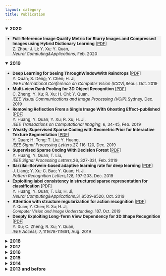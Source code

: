 ```yaml
---
layout: category
title: Publication
---
```

<details open="">
<summary><span style="font-size: 105%;"><strong>2020</strong></span></summary>
<ul style="background-color: #f2f2f2;">
<li><span style="font-size: 95%;"><strong>Full-Reference Image Quality Metric for Blurry Images and Compressed Images using Hybrid Dictionary Learning</strong> [<a href="https://github.com/Dofboom/Dofboom.github.io/raw/master/papers/2019/Full-Reference%20Image%20Quality%20Metric%20for%20Blurry%20Images%20and%20Compressed%20Images%20using%20Hybrid%20Dictionary%20Learning.pdf" download="github">PDF</a>] </span><br />
<span style="font-size: 95%;"> Z. Zhou; J. Li; Y. Xu; Y. Quan,<br />
<em> Neural Computing&Applications,</em> Feb. 2020</span></li>
</ul>
</details>


<details open="">
<summary><span style="font-size: 105%;"><strong>2019</strong></span></summary>
<ul style="background-color: #f2f2f2;">
<li><span style="font-size: 95%;"><strong>Deep Learning for Seeing ThroughWindowWith Raindrops</strong> [<a href="https://github.com/Dofboom/Dofboom.github.io/blob/master/papers/2019/Deep%20Learning%20for%20Seeing%20ThroughWindowWith%20Raindrops.pdf" download="github1">PDF</a>]</span><br />
<span style="font-size: 95%;"> Y. Quan; S. Deng; Y. Chen; H. Ji,<br />
 <em> IEEE International Conference on Computer Vision (ICCV),</em>Seoul, Oct. 2019</span></li>
<li><span style="font-size: 95%;"><strong>Multi-view Rank Pooling for 3D Object Recognition</strong> [<a href="https://github.com/Dofboom/Dofboom.github.io/blob/master/papers/2019/Multi-view%20Rank%20Pooling%20for%203D%20Object%20Recognition.pdf" download="github2">PDF</a>]</span><br />
<span style="font-size: 95%;"> C. Zheng; Y. Xu; R. Xu; H. Chi; Y. Quan,<br />
 <em> IEEE Visual Communications and Image Processing (VCIP),</em>Sydney, Dec. 2019</span></li>
<li><span style="font-size: 95%;"><strong>Removing Reflection From a Single Image With Ghosting Effect-published</strong> [<a href="https://github.com/Dofboom/Dofboom.github.io/blob/master/papers/2019/Removing%20Reflection%20From%20a%20Single%20Image%20With%20Ghosting%20Effect-published.pdf" download="github3">PDF</a>]</span><br />
<span style="font-size: 95%;"> Y. Huang; Y. Quan; Y. Xu; R. Xu; H. Ji,<br />
 <em> IEEE Transactions on Computational Imaging,</em> 6, 34-45, Feb. 2019</span></li>
 <li><span style="font-size: 95%;"><strong>Weakly-Supervised Sparse Coding with Geometric Prior for Interactive Texture Segmentation</strong> [<a href="https://github.com/Dofboom/Dofboom.github.io/blob/master/papers/2019/Weakly-Supervised%20Sparse%20Coding%20with%20Geometric%20Prior%20for%20Interactive%20Texture%20Segmentation.pdf" download="github4">PDF</a>]</span><br />
<span style="font-size: 95%;"> Y. Quan; H. Teng; T. Liu; Y. Huang,<br />
 <em> IEEE Signal Processing Letters,</em>27, 116-120, Dec. 2019</span></li>
 <li><span style="font-size: 95%;"><strong>Supervised Sparse Coding With Decision Forest</strong> [<a href="https://github.com/Dofboom/Dofboom.github.io/blob/master/papers/2019/Supervised%20Sparse%20Coding%20With%20Decision%20Forest.pdf" download="github5">PDF</a>]</span><br />
<span style="font-size: 95%;"> Y. Huang; Y. Quan; T. Liu,<br />
 <em> IEEE Signal Processing Letters,</em>26, 327-331, Feb. 2019</span></li>
 <li><span style="font-size: 95%;"><strong>Barzilai–Borwein-based adaptive learning rate for deep learning</strong> [<a href="https://github.com/Dofboom/Dofboom.github.io/blob/master/papers/2019/Barzilai%E2%80%93Borwein-based%20adaptive%20learning%20rate%20for%20deep%20learning.pdf" download="github6">PDF</a>]</span><br />
<span style="font-size: 95%;"> J. Liang; Y. Xu; C. Bao; Y. Quan; H. Ji,<br />
 <em> Pattern Recognition Letters,</em>128, 197-203, Dec. 2019</span></li>
<li><span style="font-size: 95%;"><strong>Exploiting label consistency in structured sparse representation for classification</strong> [<a href="https://github.com/Dofboom/Dofboom.github.io/blob/master/papers/2019/Exploiting%20label%20consistency%20in%20structured%20sparse%20representation%20for%20classification.pdf" download="github7">PDF</a>] </span><br />
<span style="font-size: 95%;"> Y. Huang; Y. Quan; T. Liu; H. Ji,<br />
<em> Neural Computing&Applications,</em>31,6509-6520, Oct. 2019</span></li>
<li><span style="font-size: 95%;"><strong>Attention with structure regularization for action recognition</strong> [<a href="https://github.com/Dofboom/Dofboom.github.io/blob/master/papers/2019/Attention%20with%20structure%20regularization%20for%20action%20recognition.pdf" download="github8">PDF</a>]<br />
<span style="font-size: 95%;"> Y. Quan; Y. Chen; R. Xu; H. Ji,<br />
<em> Computer Vision and Image Understanding,</em> 187, Oct. 2019</span></span></li>
<li><span style="font-size: 95%;"><strong>Deeply Exploiting Long-Term View Dependency for 3D Shape Recognition</strong> [<a href="https://github.com/Dofboom/Dofboom.github.io/blob/master/papers/2019/Deeply%20Exploiting%20Long-Term%20View%20Dependency%20for%203D%20Shape%20Recognition.pdf" download="github9">PDF</a>] </span><br />
<span style="font-size: 95%;"> Y. Xu; C. Zheng; R. Xu; Y. Quan,<br />
<em> IEEE Access,</em>  7,  111678-111691, Aug. 2019</span></li>
</ul>
</details>


<details>
<summary><span style="font-size: 105%;"><strong>2018</strong></span></summary>
<ul style="background-color: #f2f2f2;">
<li><span style="font-size: 95%;"><strong>Exploiting Global Low-rank Structure and Local Sparsity Nature for Tensor Completion</strong> [<a href="https://github.com/Dofboom/Dofboom.github.io/blob/master/papers/2018/Exploiting%20Global%20Low-rank%20Structure%20and%20Local%20Sparsity%20Nature%20for%20Tensor%20Completion.pdf" download="github"10>PDF</a>]<br />
<span style="font-size: 95%;"> Y. Du; G. Han; Y. Quan; Z. Yu; H. Wong; C. Chen; J. Zhang,<br />
<em> IEEE Transactions on Cybernetics,</em> 49, 3898-3910, Nov. 2018</span></span></li>
<li><span style="font-size: 95%;"><strong>Sparse coding and dictionary learning with class-speciﬁc group sparsity</strong> [<a href="https://github.com/Dofboom/Dofboom.github.io/blob/master/papers/2018/Sparse%20coding%20and%20dictionary%20learning%20with%20class-speci%EF%AC%81c%20group%20sparsity.pdf" download="github11">PDF</a>] </span><br />
<span style="font-size: 95%;"> Y. Sun; Y. Quan; J. Fu,<br />
<em> Neural Computing&Applications,</em>  30,  1265-1275, Aug. 2018</span></li>
</ul>
</details>


<details>
<summary><span style="font-size: 105%;"><strong>2017</strong></span></summary>
<ul style="background-color: #f2f2f2;">
<li><span style="font-size: 95%;"><strong>Estimating Defocus Blur via Rank of Local Patches</strong> [<a href="https://github.com/Dofboom/Dofboom.github.io/blob/master/papers/2017/Estimating%20Defocus%20Blur%20via%20Rank%20of%20Local%20Patches.pdf" download="github12">PDF</a>]<br />
<span style="font-size: 95%;"> G. Xu; Y. Quan; H. Ji,<br />
<em> IEEE International Conference on Computer Vision (ICCV),</em> Venice, Oct. 2017</span></span></li>
<li><span style="font-size: 95%;"><strong>Image-based action recognition using hint-enhanced deep neural network</strong> [<a href="https://github.com/Dofboom/Dofboom.github.io/blob/master/papers/2017/Image-based%20action%20recognition%20using%20hint-enhanced%20deep%20neural%20network.pdf" download="github13">PDF</a>] </span><br />
<span style="font-size: 95%;"> T. Qi; Y. Xu; Y. Quan; Y. Wang; H. Ling,<br />
<em> Neurocomputing,</em>  267,  475-488, Dec. 2017</span></li>
<li><span style="font-size: 95%;"><strong>Spatiotemporal lacunarity spectrum for dynamic texture classification</strong> [<a href="https://github.com/Dofboom/Dofboom.github.io/blob/master/papers/2017/Spatiotemporal%20lacunarity%20spectrum%20for%20dynamic%20texture%20classification.pdf" download="github14">PDF</a>] </span><br />
<span style="font-size: 95%;"> Y. Quan; Y. Sun; Y. Xu,<br />
<em> Computer Vision and Image Understanding,</em>  165,  85-96, Dec. 2017</span></li>
</ul>
</details>


<details>
<summary><span style="font-size: 105%;"><strong>2016</strong></span></summary>
<ul style="background-color: #f2f2f2;">
<li><span style="font-size: 95%;"><strong>Equiangular Kernel Dictionary Learning with Applications to Dynamic Texture Analysis</strong> [<a href="https://github.com/Dofboom/Dofboom.github.io/blob/master/papers/2016/Equiangular%20Kernel%20Dictionary%20Learning%20with%20Applications%20to%20Dynamic%20Texture%20Analysis.pdf" download="github15">PDF</a>]<br />
<span style="font-size: 95%;">Y. Quan; C. Bao; H. Ji,<br />
<em> IEEE Conference on Computer Vision and Pattern Recognition (CVPR),</em> 2016</span></span></li>
<li><span style="font-size: 95%;"><strong>Sparse Coding for Classification via Discrimination Ensemble</strong> [<a href="https://github.com/Dofboom/Dofboom.github.io/blob/master/papers/2016/Sparse%20Coding%20for%20Classification%20via%20Discrimination%20Ensemble.pdf" download="github16">PDF</a>]<br />
<span style="font-size: 95%;">Y. Quan; Y. Xu; Y. Sun; Y. Huang; H. Ji,<br />
<em> IEEE Conference on Computer Vision and Pattern Recognition (CVPR),</em> 2016</span></span></li>
<li><span style="font-size: 95%;"><strong>Dictionary learning for sparse coding_Algorithms and convergence analysis</strong> [<a href="https://github.com/Dofboom/Dofboom.github.io/blob/master/papers/2016/Dictionary%20learning%20for%20sparse%20coding_Algorithms%20and%20convergence%20analysis.pdf" download="github17">PDF</a>] </span><br />
<span style="font-size: 95%;"> C. Bao; H. Ji; Y. Quan; Z. Shen,<br />
<em> IEEE Transactions on Patter Analysis and Machine Intelligence,</em>  38,  1356-1369, Jul. 2016</span></li>
<li><span style="font-size: 95%;"><strong>Supervised dictionary learning with multiple classifier integration</strong> [<a href="https://github.com/Dofboom/Dofboom.github.io/blob/master/papers/2016/Supervised%20dictionary%20learning%20with%20multiple%20classifier%20integration.pdf" download="github18">PDF</a>] </span><br />
<span style="font-size: 95%;">Y. Quan; Y. Xu; Y. Sun; Y. Huang,<br />
<em> Pattern Recognition,</em>  55,  247-260, Jul. 2016</span></li>
</ul>
</details>


<details>
<summary><span style="font-size: 105%;"><strong>2015</strong></span></summary>
<ul style="background-color: #f2f2f2;">
<li><span style="font-size: 95%;"><strong>Characterizing dynamic textures with space-time lacunarity analysis</strong> [<a href="https://github.com/Dofboom/Dofboom.github.io/blob/master/papers/2015/Characterizing%20dynamic%20textures%20with%20space-time%20lacunarity%20analysis.pdf" download="github19">PDF</a>]<br />
<span style="font-size: 95%;">Y. Sun; Y. Xu; Y. Quan,<br />
<em> IEEE International Conference on Multimedia & Expo (ICME),</em> 2015</span></span></li>
<li><span style="font-size: 95%;"><strong>Dynamic Texture Recognition via Orthogonal Tensor Dictionary Learning</strong> [<a href="https://github.com/Dofboom/Dofboom.github.io/blob/master/papers/2015/Dynamic%20Texture%20Recognition%20via%20Orthogonal%20Tensor%20Dictionary%20Learning.pdf" download="github20">PDF</a>]<br />
<span style="font-size: 95%;">Y. Quan; Y. Huang; H. Ji,<br />
<em>  IEEE International Conference on Computer Vision (ICCV),</em> 2015</span></span></li>
<li><span style="font-size: 95%;"><strong>Structured Sparse Coding for Classification via Reweighted L{1,2} Minimization</strong> [<a href="https://github.com/Dofboom/Dofboom.github.io/blob/master/papers/2015/Structured%20Sparse%20Coding%20for%20Classification%20via%20Reweighted%20l%7B1%2C2%7D%20Minimization.pdf" download="github21">PDF</a>]<br />
<span style="font-size: 95%;">Y. Xu; Y. Sun; Y. Quan; Y. Luo,<br />
<em>  The Chinese Conference on Computer Vision (CCCV),</em> 2015</span></span></li>
<li><span style="font-size: 95%;"><strong>Fractal Analysis for Reduced Reference Image Quality Assessment</strong> [<a href="https://github.com/Dofboom/Dofboom.github.io/blob/master/papers/2015/Fractal%20Analysis%20for%20Reduced%20Reference%20Image%20Quality%20Assessment.pdf" download="github22">PDF</a>] </span><br />
<span style="font-size: 95%;"> Y. Xu; D. Liu; Y. Quan; P. Callet,<br />
<em> IEEE Transactions on Image Processing,</em>  24,  2089-2109, Jul. 2015</span></li>
<li><span style="font-size: 95%;"><strong>Directional regularity for visual quality estimation</strong> [<a href="https://github.com/Dofboom/Dofboom.github.io/blob/master/papers/2015/Directional%20regularity%20for%20visual%20quality%20estimation.pdf" download="github23">PDF</a>] </span><br />
<span style="font-size: 95%;">D. Liu; Y. Xu; Y. Quan; Z. Yu; P. Callet,<br />
<em> Signal Processing,</em>  110,  211-221, May. 2015</span></li>
<li><span style="font-size: 95%;"><strong>Classifying dynamic textures via spatiotemporal fractal analysis</strong> [<a href="https://github.com/Dofboom/Dofboom.github.io/blob/master/papers/2015/Classifying%20dynamic%20textures%20via%20spatiotemporal%20fractal%20analysis.pdf" download="github24">PDF</a>] </span><br />
<span style="font-size: 95%;">Y. Xu; Y. Quan; Z. Zhang; H. Ling; H. Ji,<br />
<em> Pattern Recognition,</em>  48,  3239-3248, Oct. 2015</span></li>
<li><span style="font-size: 95%;"><strong>Data-driven multi-scale non-local wavelet frame construction and image recovery</strong> [<a href="https://github.com/Dofboom/Dofboom.github.io/blob/master/papers/2015/Data-driven%20multi-scale%20non-local%20wavelet%20frame%20construction%20and%20image%20recovery.pdf" download="github25">PDF</a>] </span><br />
<span style="font-size: 95%;">Y. Quan; H. Ji; Z. Shen,<br />
<em> Journal of Scientific Computing ,</em>  63,  307-329, May. 2015</span></li>
<li><span style="font-size: 95%;"><strong>Discriminative structured dictionary learning with hierarchical group sparsity</strong> [<a href="https://github.com/Dofboom/Dofboom.github.io/blob/master/papers/2015/Discriminative%20structured%20dictionary%20learning%20with%20hierarchical%20group%20sparsity.pdf" download="github26">PDF</a>] </span><br />
<span style="font-size: 95%;">Y. Xu; Y. Sun; Y. Quan; B. Zheng,<br />
<em> Computer Vision and Image Understanding ,</em>  136,  59-68, Jul. 2015</span></li>
</ul>
</details>



<details>
<summary><span style="font-size: 105%;"><strong>2014</strong></span></summary>
<ul style="background-color: #f2f2f2;">
<li><span style="font-size: 95%;"><strong>A Convergent Incoherent Dictionary Learning Algorithm for Sparse Coding</strong> [<a href="https://github.com/Dofboom/Dofboom.github.io/blob/master/papers/2014/A%20Convergent%20Incoherent%20Dictionary%20Learning%20Algorithm%20for%20Sparse%20Coding.pdf" download="github27">PDF</a>]<br />
<span style="font-size: 95%;">C. Bao; Y. Quan; H. Ji,<br />
<em> European Conference on Computer Vision (ECCV),</em> 2014</span></span></li>
<li><span style="font-size: 95%;"><strong>L0 norm based dictionary learning by proximal methods with global convergence</strong> [<a href="https://github.com/Dofboom/Dofboom.github.io/blob/master/papers/2014/l0_Norm_Based%20dictionary%20learning%20by%20proximal%20methods%20with%20global%20convergence.pdf" download="github28">PDF</a>]<br />
<span style="font-size: 95%;">C. Bao;, H. Ji; Y. Quan; Z. Shen,<br />
<em>  IEEE Conference on Computer Vision and Pattern Recognition (CVPR),</em> 2014</span></span></li>
<li><span style="font-size: 95%;"><strong>Lacunarity Analysis on Image Patterns for Texture Classification</strong> [<a href="https://github.com/Dofboom/Dofboom.github.io/blob/master/papers/2014/Lacunarity%20Analysis%20on%20Image%20Patterns%20for%20Texture%20Classification.pdf" download="github29">PDF</a>]<br />
<span style="font-size: 95%;">Y. Quan; Y. Xu; Y. Sun; Y. Luo,<br />
<em>  IEEE Conference on Computer Vision and Pattern Recognition (CVPR),</em> 2014</span></span></li>
<li><span style="font-size: 95%;"><strong>Reduced Reference Image Quality Assessment Using Regularity of Phase Congruency</strong> [<a href="https://github.com/Dofboom/Dofboom.github.io/blob/master/papers/2014/Reduced%20Reference%20Image%20Quality%20Assessment%20Using%20Regularity%20of%20Phase%20Congruency.pdf" download="github30">PDF</a>]<br />
<span style="font-size: 95%;">D. Liu; Y. Xu; Y. Quan; P. Callet,<br />
<em> Signal Processing: Image Communication,</em>29, 844-855, sep. 2014</span></span></li>
<li><span style="font-size: 95%;"><strong>A distinct and compact texture descriptor</strong> [<a href="https://github.com/Dofboom/Dofboom.github.io/blob/master/papers/2014/A%20distinct%20and%20compact%20texture%20descriptor.pdf" download="github31">PDF</a>] </span><br />
<span style="font-size: 95%;"> Y. Quan; Y. Xu; Y. Sun,<br />
<em> Image and Vision Computing,</em>  32,  250-259, Apr. 2014</span></li>
</ul>
</details>


<details>
<summary><span style="font-size: 105%;"><strong>2013 and before</strong></span></summary>
<ul style="background-color: #f2f2f2;">
<li><span style="font-size: 95%;"><strong>An Effective Method of 1-D Bar Code Image Identification</strong> [<a href="https://github.com/Dofboom/Dofboom.github.io/blob/master/papers/2013/An%20Effective%20Method%20of%201-D%20Bar%20Code%20Image%20Identification.pdf" download="github32">PDF</a>]<br />
<span style="font-size: 95%;">Y. Xu; Y. Yuan; H. Dong; Y. Quan,<br />
<em> IEEE International Conference on Computational Science and Engineering (CSE),</em> 2013</span></span></li>
<li><span style="font-size: 95%;"><strong>Contour-Based Recognition</strong> [<a href="https://github.com/Dofboom/Dofboom.github.io/blob/master/papers/2012/Contour-Based%20Recognition.pdf" download="github33">PDF</a>]<br />
<span style="font-size: 95%;">Y. Xu; Y. Quan; Z. Zhang; H. Ji; C. Fermüller; M. Nishigaki; D. Dementhon,<br />
<em>  IEEE Conference on Computer Vision and Pattern Recognition (CVPR),</em> 2012</span></span></li>
<li><span style="font-size: 95%;"><strong>Dynamic Texture Classification Using Dynamic Fractal Analysis</strong> [<a href="https://github.com/Dofboom/Dofboom.github.io/blob/master/papers/2011/Dynamic%20Texture%20Classification%20Using%20Dynamic%20Fractal%20Analysis.pdf" download="github34">PDF</a>]<br />
<span style="font-size: 95%;">Y. Xu; Y. Quan; H. Ling; H. Ji,<br />
<em>  IEEE International Conference on Computer Vision (ICCV),</em> 2011</span></span></li>
</ul>
</details>